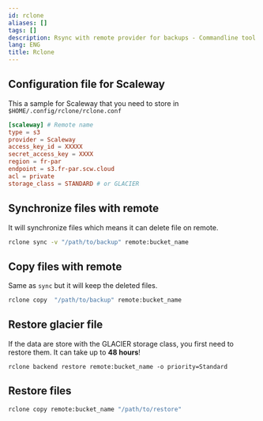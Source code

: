 ```yaml
---
id: rclone
aliases: []
tags: []
description: Rsync with remote provider for backups - Commandline tool
lang: ENG
title: Rclone
---
```


## Configuration file for Scaleway

This a sample for Scaleway that you need to store in `$HOME/.config/rclone/rclone.conf`

```toml
[scaleway] # Remote name
type = s3
provider = Scaleway
access_key_id = XXXXX
secret_access_key = XXXX
region = fr-par
endpoint = s3.fr-par.scw.cloud
acl = private
storage_class = STANDARD # or GLACIER
```

## Synchronize files with remote

It will synchronize files which means it can delete file on remote.

```sh
rclone sync -v "/path/to/backup" remote:bucket_name
```

## Copy files with remote

Same as `sync` but it will keep the deleted files.

```sh
rclone copy  "/path/to/backup" remote:bucket_name
```

## Restore glacier file

If the data are store with the GLACIER storage class, you first need to restore them. It can take up to **48 hours**!

```shell
rclone backend restore remote:bucket_name -o priority=Standard
```

## Restore files

```sh
rclone copy remote:bucket_name "/path/to/restore"
```
